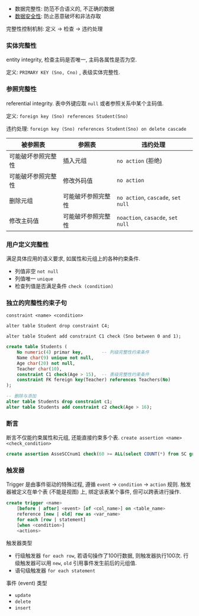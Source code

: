 - 数据完整性: 防范不合语义的, 不正确的数据
- [数据安全性](数据安全性.md): 防止恶意破坏和非法存取

完整性控制机制: 定义 -> 检查 -> 违约处理

### 实体完整性

entity integrity, 检查主码是否唯一, 主码各属性是否为空.

定义: `PRIMARY KEY (Sno, Cno)` , 表级实体完整性.

### 参照完整性

referential integrity. 表中外键应取 `null` 或者参照关系中某个主码值.

定义: `foreign key (Sno) references Student(Sno)`

违约处理: `foreign key (Sno) references Student(Sno) on delete cascade`

| 被参照表           | 参照表             | 违约处理               |
| ------------------ | ------------------ | ---------------------- |
| 可能破坏参照完整性 | 插入元组           | `no action` (拒绝)                  |
| 可能破坏参照完整性 | 修改外码值         | `no action`                   |
| 删除元组           | 可能破坏参照完整性 | `no action`, `cascade`, `set null` |
| 修改主码值         | 可能破坏参照完整性 | `noaction`, `casacde`, `set null`                       |

### 用户定义完整性

满足具体应用的语义要求, 如属性和元组上的各种约束条件.

- 列值非空 `not null`
- 列值唯一 `unique`
- 检查列值是否满足条件 `check (condition)`

### 独立的完整性约束子句

`constraint <name> <condition>` 

`alter table Student drop constraint C4;`

`alter table Student add constraint C1 check (Sno between 0 and 1);`

```sql
create table Students (
	No numeric(4) primar key,       -- 列级完整性约束条件
	Name char(9) unique not null,
	Age char(20) not null,
	Teacher char(10),
	constraint C1 check(Age > 15),  -- 表级完整性约束条件
	constraint FK fereign key(Teacher) references Teachers(No)
);

-- 删除与添加
alter table Students drop constraint c1;
alter table Students add constraint c2 check(Age > 16);
```

### 断言

断言不仅能约束属性和元组, 还能直接约束多个表. `create assertion <name> <check_condition>`

```sql
create assertion AsseSCCnum1 check(60 >= ALL(select COUNT(*) from SC group by Cno));
```

### 触发器

Trigger 是由事件驱动的特殊过程, 遵循 `event` -> `condition` -> `action` 规则. 触发器被定义在单个表 (不能是视图) 上, 绑定该表某个事件, 但可以跨表进行操作. 

```sql
create trigger <name>
	[before | after] <event> [of <col_name>] on <table_name>
	reference [new | old] row as <var_name>
	for each [row | statement]
	[when <condition>]
	<actions>
```

触发器类型
- 行级触发器   `for each row`, 若语句操作了100行数据, 则触发器执行100次. 行级触发器可以用 `new`, `old` 引用事件发生前后的元组值.
- 语句级触发器 `for each statement`

事件 (event) 类型
- `update`
- `delete`
- `insert`